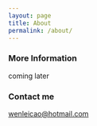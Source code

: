 ```yaml
---
layout: page
title: About
permalink: /about/
---
```



### More Information

coming later

### Contact me

[wenleicao@hotmail.com](mailto:wenleicao@hotmail.com)
